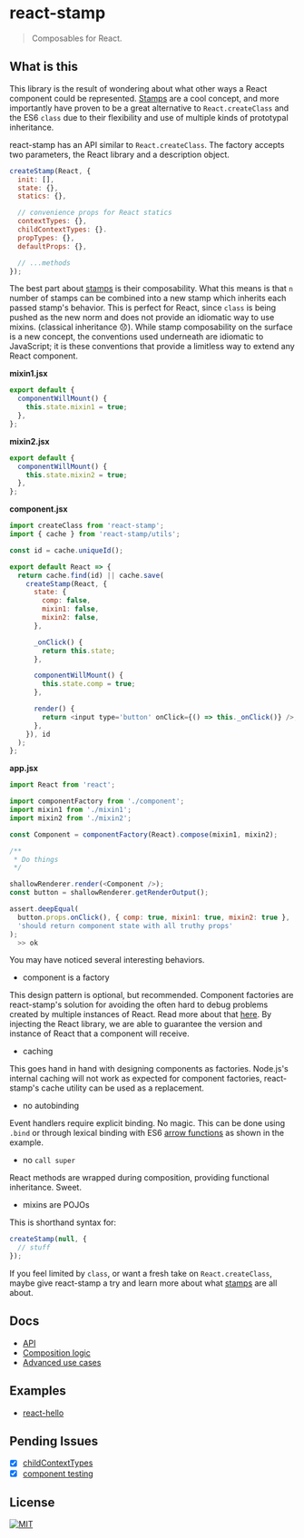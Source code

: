 # react-stamp
> Composables for React.

## What is this

This library is the result of wondering about what other ways a React component could be represented. [Stamps](https://github.com/stampit-org/stamp-specification) are a cool concept, and more importantly have proven to be a great alternative to `React.createClass` and the ES6 `class` due to their flexibility and use of multiple kinds of prototypal inheritance.

react-stamp has an API similar to `React.createClass`. The factory accepts two parameters, the React library and a description object.

```js
createStamp(React, {
  init: [],
  state: {},
  statics: {},

  // convenience props for React statics
  contextTypes: {},
  childContextTypes: {}.
  propTypes: {},
  defaultProps: {},

  // ...methods
});
```

The best part about [stamps](https://github.com/stampit-org/stamp-specification) is their composability. What this means is that `n` number of stamps can be combined into a new stamp which inherits each passed stamp's behavior. This is perfect for React, since `class` is being pushed as the new norm and does not provide an idiomatic way to use mixins. (classical inheritance :disappointed:). While stamp composability on the surface is a new concept, the conventions used underneath are idiomatic to JavaScript; it is these conventions that provide a limitless way to extend any React component.

__mixin1.jsx__

```js
export default {
  componentWillMount() {
    this.state.mixin1 = true;
  },
};
```

__mixin2.jsx__

```js
export default {
  componentWillMount() {
    this.state.mixin2 = true;
  },
};
```

__component.jsx__

```js
import createClass from 'react-stamp';
import { cache } from 'react-stamp/utils';

const id = cache.uniqueId();

export default React => {
  return cache.find(id) || cache.save(
    createStamp(React, {
      state: {
        comp: false,
        mixin1: false,
        mixin2: false,
      },

      _onClick() {
        return this.state;
      },

      componentWillMount() {
        this.state.comp = true;
      },

      render() {
        return <input type='button' onClick={() => this._onClick()} />;
      },
    }), id
  );
};
```

__app.jsx__

```js
import React from 'react';

import componentFactory from './component';
import mixin1 from './mixin1';
import mixin2 from './mixin2';

const Component = componentFactory(React).compose(mixin1, mixin2);

/**
 * Do things
 */
```

```js
shallowRenderer.render(<Component />);
const button = shallowRenderer.getRenderOutput();

assert.deepEqual(
  button.props.onClick(), { comp: true, mixin1: true, mixin2: true },
  'should return component state with all truthy props'
);
  >> ok
```

You may have noticed several interesting behaviors.

* component is a factory

 This design pattern is optional, but recommended. Component factories are react-stamp's solution for avoiding the often hard to debug problems created by multiple instances of React. Read more about that [here](https://medium.com/@dan_abramov/two-weird-tricks-that-fix-react-7cf9bbdef375). By injecting the React library, we are able to guarantee the version and instance of React that a component will receive.

* caching

 This goes hand in hand with designing components as factories. Node.js's internal caching will not work as expected for component factories, react-stamp's cache utility can be used as a replacement.

* no autobinding

 Event handlers require explicit binding. No magic. This can be done using `.bind` or through lexical binding with ES6 [arrow functions](https://developer.mozilla.org/en-US/docs/Web/JavaScript/Reference/Functions/Arrow_functions) as shown in the example.
* no `call super`

 React methods are wrapped during composition, providing functional inheritance. Sweet.
* mixins are POJOs

 This is shorthand syntax for:
 ```js
 createStamp(null, {
   // stuff
 });
 ```

If you feel limited by `class`, or want a fresh take on `React.createClass`, maybe give react-stamp a try and learn more about what [stamps](https://github.com/stampit-org/stamp-specification) are all about.

## Docs
* [API](docs/api.md)
* [Composition logic](docs/composition.md)
* [Advanced use cases](docs/advanced.md)

## Examples
* [react-hello](https://github.com/stampit-org/react-hello)

## Pending Issues
* [x] [childContextTypes](https://github.com/facebook/react/pull/3940)
* [x] [component testing](https://github.com/facebook/react/pull/3941)

## License
[![MIT](https://img.shields.io/badge/license-MIT-blue.svg)](http://troutowicz.mit-license.org)
